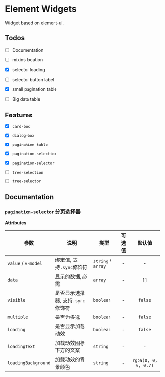 # Element Widgets

Widget based on element-ui.

## Todos

- [ ] Documentation

- [ ] mixins location

- [X] selector loading

- [ ] selector button label

- [X] small pagination table

- [ ] Big data table

## Features

- [X] `card-box`

- [X] `dialog-box`

- [X] `pagination-table`

- [X] `pagination-selection`

- [X] `pagination-selector`

- [ ] `tree-selection`

- [ ] `tree-selector`

## Documentation

### `pagination-selector` 分页选择器

**Attributes**

| 参数 | 说明 | 类型 | 可选值 | 默认值 |
| --- | --- | --- | :---: | :---: |
| `value` / `v-model` | 绑定值, 支持`.sync`修饰符 | `string` / `array` | - | - |
| `data` | 显示的数据, 必需 | `array` | - | `[]` |
| `visible` | 是否显示选择器, 支持`.sync`修饰符 | `boolean` | - | `false` |
| `multiple` | 是否为多选 | `boolean` | - | `false` |s
| `loading` | 是否显示加载动效 | `boolean` | - | `false` |
| `loadingText` | 加载动效图标下方的文案 | `string` | - | - |
| `loadingBackground` | 加载动效的背景颜色 | `string` | - | `rgba(0, 0, 0, 0.7)` |
